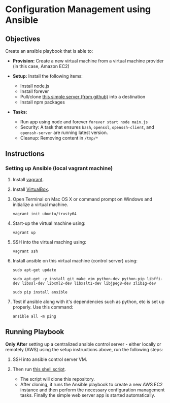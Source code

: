 # Configuration Management using Ansible

## Objectives

Create an ansible playbook that is able to:
 
* **Provision:** Create a new virtual machine from a virtual machine provider (in this case, Amazon EC2)

* **Setup:** Install the following items:
    * Install node.js
    * Install forever
    * Pull/clone [this simple server (from github)](https://github.com/CSC-DevOps/App) into a destination 
    * Install npm packages
    
* **Tasks:**
    * Run app using node and forever `forever start node main.js`
    * Security: A task that ensures `bash`, `openssl`, `openssh-client`, and `openssh-server` are running latest version.
    * Cleanup: Removing content in `/tmp/*`

## Instructions

### Setting up Ansible (local vagrant machine)

1. Install [vagrant](https://www.vagrantup.com/downloads.html).
2. Install [VirtualBox](https://www.virtualbox.org/wiki/Downloads).
3. Open Terminal on Mac OS X or command prompt on Windows and initialize a virtual machine. 

	`vagrant init ubuntu/trusty64`

4. Start-up the virtual machine using:

    `vagrant up`
    
5. SSH into the virtual maching using:

    `vagrant ssh`

6. Install ansible on this virtual machine (control server) using:

    `sudo apt-get update`
    
    `sudo apt-get -y install git make vim python-dev python-pip libffi-dev libssl-dev libxml2-dev libxslt1-dev libjpeg8-dev zlib1g-dev`

    `sudo pip install ansible`

7. Test if ansible along with it's dependencies such as python, etc is set up properly. Use this command:

    `ansible all -m ping`

## Running Playbook

**Only After** setting up a centralized ansible control server - either locally or remotely (AWS) using the setup instructions above, run the following steps:

1. SSH into ansible control server VM.

2. Then run [this shell script]().

	* The script will clone this repository.
	* After cloning, it runs the Ansible playbook to create a new AWS EC2 instance and then perform the necessary configuration management tasks. Finally the simple web server app is started automatically.